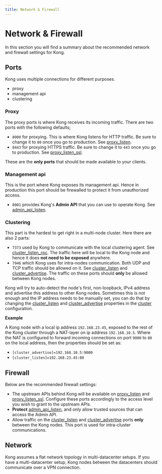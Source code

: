 ```yaml
---
title: Network & Firewall
---
```


# Network & Firewall

In this section you will find a summary about the recommended network and firewall settings for Kong.

## Ports

Kong uses multiple connections for different purposes.

* proxy 
* management api
* clustering
 
### Proxy

The proxy ports is where Kong receives its incoming traffic. There are two ports with the following defaults;

* `8000` for proxying. This is where Kong listens for HTTP traffic. Be sure to change it to `80` once you go to production. See [proxy_listen].
* `8443` for proxying HTTPS traffic. Be sure to change it to `443` once you go to production. See [proxy_listen_ssl].

These are the **only ports** that should be made available to your clients.

### Management api

This is the port where Kong exposes its management api. Hence in production this port should be firewalled to protect
it from unauthorized access.

* `8001` provides Kong's **Admin API** that you can use to operate Kong. See [admin_api_listen].

### Clustering

This part is the hardest to get right in a multi-node cluster. Here there are also 2 parts: 

* `7373` used by Kong to communicate with the local clustering agent. See [cluster_listen_rpc]. The traffic here
  will be local to the Kong node and hence it does **not need to be exposed** anywhere.
* `7946` which Kong uses for intra-nodes communication. Both UDP and TCP traffic should be allowed on it. See [cluster_listen] 
  and [cluster_advertise]. The traffic on these ports should **only** be allowed between Kong nodes.

Kong will try to auto-detect the node's first, non-loopback, IPv4 address and advertise this address to other Kong nodes. 
Sometimes this is not enough and the IP address needs to be manually set, you can do that by changing the [cluster_listen] 
and [cluster_advertise] properties in the [cluster][cluster] configuration.

**Example**

A Kong node with a local ip address `192.168.23.45`, exposed to the rest of the Kong cluster through a NAT-layer on
ip address `192.168.10.5`. Where the NAT is configured to forward incoming connections on port `9000` to `80` on the 
local address, then the properties should be set as:

* `[cluster_advertise]=192.168.10.5:9000`
* `[cluster_listen]=192.168.23.45:80`


## Firewall

Below are the recommended firewall settings:

* The upstream APIs behind Kong will be available on [proxy_listen][proxy_listen] and [proxy_listen_ssl][proxy_listen_ssl]. 
  Configure these ports accordingly to the access level you wish to grant to the upstream APIs.
* **Protect** [admin_api_listen][admin_api_listen], and only allow trusted sources that can access the Admin API.
* Allow traffic on the [cluster_listen][cluster_listen] and [cluster_advertise][cluster_advertise] ports
  **only** between the Kong nodes. This port is used for intra-cluster communications.

## Network

Kong assumes a flat network topology in multi-datacenter setups. If you have a multi-datacenter setup, Kong nodes between the 
datacenters should communicate over a VPN connection.

[proxy_listen]: /docs/{{page.kong_version}}/configuration/#proxy_listen
[proxy_listen_ssl]: /docs/{{page.kong_version}}/configuration/#proxy_listen_ssl
[admin_api_listen]: /docs/{{page.kong_version}}/configuration/#admin_api_listen
[cluster_listen]: /docs/{{page.kong_version}}/configuration/#cluster_listen
[cluster_advertise]: /docs/{{page.kong_version}}/configuration/#cluster_advertise
[cluster_listen_rpc]: /docs/{{page.kong_version}}/configuration/#cluster_listen_rpc
[cluster]: /docs/{{page.kong_version}}/configuration/#cluster
